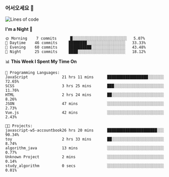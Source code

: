 ### 어서오세요 👋

<!--START_SECTION:waka-->
![Lines of code](https://img.shields.io/badge/From%20Hello%20World%20I%27ve%20Written-5.3%20million%20lines%20of%20code-blue)

**I'm a Night 🦉** 

```text
🌞 Morning    7 commits      █░░░░░░░░░░░░░░░░░░░░░░░░   5.07% 
🌆 Daytime    46 commits     ████████░░░░░░░░░░░░░░░░░   33.33% 
🌃 Evening    60 commits     ██████████░░░░░░░░░░░░░░░   43.48% 
🌙 Night      25 commits     ████░░░░░░░░░░░░░░░░░░░░░   18.12%

```


📊 **This Week I Spent My Time On** 

```text
💬 Programming Languages: 
JavaScript               21 hrs 11 mins      ██████████████████░░░░░░░   72.65% 
SCSS                     3 hrs 25 mins       ███░░░░░░░░░░░░░░░░░░░░░░   11.76% 
HTML                     2 hrs 24 mins       ██░░░░░░░░░░░░░░░░░░░░░░░   8.26% 
JSON                     47 mins             ░░░░░░░░░░░░░░░░░░░░░░░░░   2.73% 
Vue.js                   42 mins             ░░░░░░░░░░░░░░░░░░░░░░░░░   2.43%

🐱‍💻 Projects: 
javascript-w5-accountbook26 hrs 20 mins      ██████████████████████░░░   90.34% 
toy                      2 hrs 33 mins       ██░░░░░░░░░░░░░░░░░░░░░░░   8.74% 
algorithm_java           13 mins             ░░░░░░░░░░░░░░░░░░░░░░░░░   0.77% 
Unknown Project          2 mins              ░░░░░░░░░░░░░░░░░░░░░░░░░   0.14% 
study_algorithm          0 secs              ░░░░░░░░░░░░░░░░░░░░░░░░░   0.01%

```


<!--END_SECTION:waka-->
